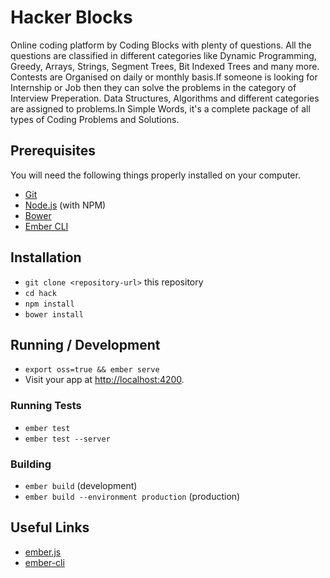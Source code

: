 # Hacker Blocks

Online coding platform by Coding Blocks with plenty of questions. All the questions are classified in different categories like Dynamic Programming, Greedy, Arrays, Strings, Segment Trees, Bit Indexed Trees and many more. Contests are Organised on daily or monthly basis.If someone is looking for Internship or Job then they can solve the problems in the category of Interview Preperation. Data Structures, Algorithms and different categories are assigned to problems.In Simple Words, it's a complete package of all types of Coding Problems and Solutions.


## Prerequisites

You will need the following things properly installed on your computer.

* [Git](https://git-scm.com/)
* [Node.js](https://nodejs.org/) (with NPM)
* [Bower](https://bower.io/)
* [Ember CLI](https://ember-cli.com/)

## Installation

* `git clone <repository-url>` this repository
* `cd hack`
* `npm install`
* `bower install`

## Running / Development

* `export oss=true && ember serve`
* Visit your app at [http://localhost:4200](http://localhost:4200).

### Running Tests

* `ember test`
* `ember test --server`

### Building

* `ember build` (development)
* `ember build --environment production` (production)

## Useful Links

* [ember.js](http://emberjs.com/)
* [ember-cli](https://ember-cli.com/)

